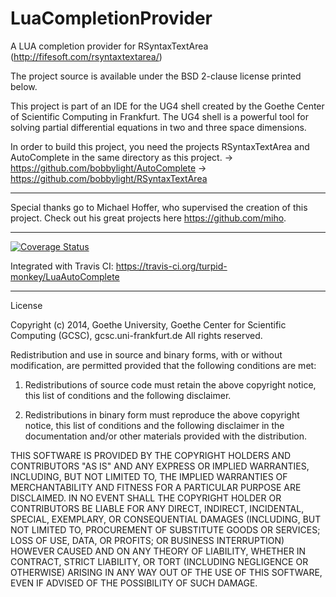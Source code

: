 LuaCompletionProvider
=====================

A LUA completion provider for RSyntaxTextArea (http://fifesoft.com/rsyntaxtextarea/)

The project source is available under the BSD 2-clause license printed below.

This project is part of an IDE for the UG4 shell created by the Goethe Center of Scientific Computing in Frankfurt. The UG4 shell is a powerful tool for solving partial differential equations in two and three space dimensions.

In order to build this project, you need the projects RSyntaxTextArea and AutoComplete in the same directory as this project.
-> https://github.com/bobbylight/AutoComplete
-> https://github.com/bobbylight/RSyntaxTextArea

----------------------

Special thanks go to Michael Hoffer, who supervised the creation of this project. Check out his great projects here https://github.com/miho.

----------------------

[![Coverage Status](https://img.shields.io/coveralls/turpid-monkey/LuaAutoComplete.svg)](https://coveralls.io/r/turpid-monkey/LuaAutoComplete)

Integrated with Travis CI: https://travis-ci.org/turpid-monkey/LuaAutoComplete

----------------------
License

Copyright (c) 2014, Goethe University, Goethe Center for Scientific Computing (GCSC), gcsc.uni-frankfurt.de
All rights reserved.

Redistribution and use in source and binary forms, with or without modification, are permitted provided that the following conditions are met:

1. Redistributions of source code must retain the above copyright notice, this list of conditions and the following disclaimer.

2. Redistributions in binary form must reproduce the above copyright notice, this list of conditions and the following disclaimer in the documentation and/or other materials provided with the distribution.

THIS SOFTWARE IS PROVIDED BY THE COPYRIGHT HOLDERS AND CONTRIBUTORS "AS IS" AND ANY EXPRESS OR IMPLIED WARRANTIES, INCLUDING, BUT NOT LIMITED TO, THE IMPLIED WARRANTIES OF MERCHANTABILITY AND FITNESS FOR A PARTICULAR PURPOSE ARE DISCLAIMED. IN NO EVENT SHALL THE COPYRIGHT HOLDER OR CONTRIBUTORS BE LIABLE FOR ANY DIRECT, INDIRECT, INCIDENTAL, SPECIAL, EXEMPLARY, OR CONSEQUENTIAL DAMAGES (INCLUDING, BUT NOT LIMITED TO, PROCUREMENT OF SUBSTITUTE GOODS OR SERVICES; LOSS OF USE, DATA, OR PROFITS; OR BUSINESS INTERRUPTION) HOWEVER CAUSED AND ON ANY THEORY OF LIABILITY, WHETHER IN CONTRACT, STRICT LIABILITY, OR TORT (INCLUDING NEGLIGENCE OR OTHERWISE) ARISING IN ANY WAY OUT OF THE USE OF THIS SOFTWARE, EVEN IF ADVISED OF THE POSSIBILITY OF SUCH DAMAGE.
